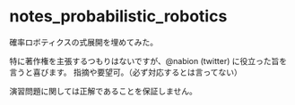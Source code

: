 # notes_probabilistic_robotics
確率ロボティクスの式展開を埋めてみた。

特に著作権を主張するつもりはないですが、@nabion (twitter) に役立った旨を言うと喜びます。
指摘や要望可。（必ず対応するとは言ってない）

演習問題に関しては正解であることを保証しません。
